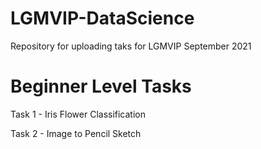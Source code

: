 # LGMVIP-DataScience

Repository for uploading taks for LGMVIP September 2021

# Beginner Level Tasks

Task 1 - Iris Flower Classification

Task 2 - Image to Pencil Sketch
